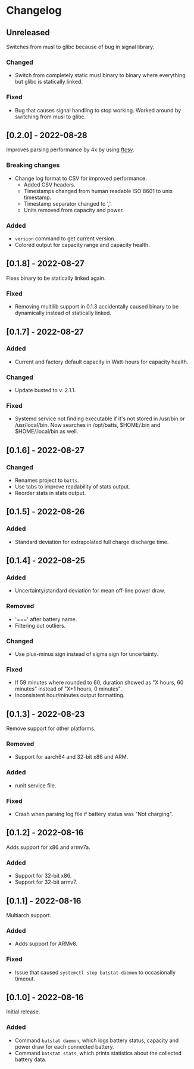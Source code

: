 # Changelog

## Unreleased

Switches from musl to glibc because of bug in signal library.

### Changed

- Switch from completely static musl binary to binary where everything but glibc is statically linked.

### Fixed

- Bug that causes signal handling to stop working. Worked around by switching from musl to glibc.

## [0.2.0] - 2022-08-28

Improves parsing performance by 4x by using [ftcsv](https://github.com/FourierTransformer/ftcsv).

### Breaking changes

- Change log format to CSV for improved performance.
   + Added CSV headers.
   + Timestamps changed from human readable ISO 8601 to unix timestamp.
   + Timestamp separator changed to ','.
   + Units removed from capacity and power.

### Added

- `version` command to get current version.
- Colored output for capacity range and capacity health.

## [0.1.8] - 2022-08-27

Fixes binary to be statically linked again.

### Fixed

- Removing multilib support in 0.1.3 accidentally caused binary to be dynamically instead of statically linked.

## [0.1.7] - 2022-08-27

### Added

- Current and factory default capacity in Watt-hours for capacity health.

### Changed

- Update busted to v. 2.1.1.

### Fixed

- Systemd service not finding executable if it's not stored in /usr/bin or /usr/local/bin. Now searches in /opt/batts,
  $HOME/.bin and $HOME/.local/bin as well.

## [0.1.6] - 2022-08-27

### Changed

- Renames project to `batts`.
- Use tabs to improve readability of stats output.
- Reorder stats in stats output.

## [0.1.5] - 2022-08-26

### Added

- Standard deviation for extrapolated full charge discharge time.

## [0.1.4] - 2022-08-25

### Added

- Uncertainty/standard deviation for mean off-line power draw.

### Removed

- '===' after battery name.
- Filtering out outliers.

### Changed

- Use plus-minus sign instead of sigma sign for uncertainty.

### Fixed

- If 59 minutes where rounded to 60, duration showed as "X hours, 60 minutes" instead of "X+1 hours, 0 minutes".
- Inconsistent hour/minutes output formatting.

## [0.1.3] - 2022-08-23

Remove support for other platforms.

### Removed

- Support for aarch64 and 32-bit x86 and ARM.

### Added

- runit service file.

### Fixed

- Crash when parsing log file if battery status was "Not charging".

## [0.1.2] - 2022-08-16

Adds support for x86 and armv7a.

### Added

- Support for 32-bit x86.
- Support for 32-bit armv7.

## [0.1.1] - 2022-08-16

Multiarch support.

### Added

- Adds support for ARMv8.

### Fixed

- Issue that caused `systemctl stop batstat-daemon` to occasionally timeout.

## [0.1.0] - 2022-08-16

Initial release.

### Added

- Command `batstat daemon`, which logs battery status, capacity and power draw for each connected battery.
- Command `batstat stats`, which prints statistics about the collected battery data.

